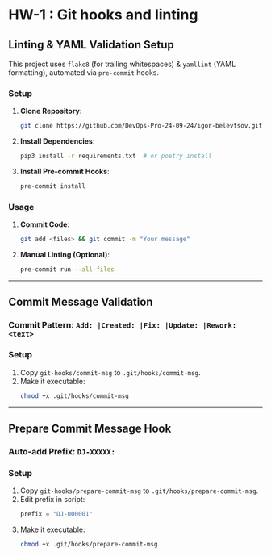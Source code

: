 # HW-1 : Git hooks and linting

## Linting & YAML Validation Setup

This project uses `flake8` (for trailing whitespaces) & `yamllint` (YAML formatting), automated via `pre-commit` hooks.

### Setup
1. **Clone Repository**:
   ```bash
   git clone https://github.com/DevOps-Pro-24-09-24/igor-belevtsov.git && cd igor-belevtsov
   ```
2. **Install Dependencies**:
   ```bash
   pip3 install -r requirements.txt  # or poetry install
   ```
3. **Install Pre-commit Hooks**:
   ```bash
   pre-commit install
   ```

### Usage
1. **Commit Code**:
   ```bash
   git add <files> && git commit -m "Your message"
   ```
2. **Manual Linting (Optional)**:
   ```bash
   pre-commit run --all-files
   ```

---

## Commit Message Validation

### Commit Pattern: `Add: |Created: |Fix: |Update: |Rework: <text>`

### Setup
1. Copy `git-hooks/commit-msg` to `.git/hooks/commit-msg`.
2. Make it executable:
   ```bash
   chmod +x .git/hooks/commit-msg
   ```

---

## Prepare Commit Message Hook

### Auto-add Prefix: `DJ-XXXXX:`

### Setup
1. Copy `git-hooks/prepare-commit-msg` to `.git/hooks/prepare-commit-msg`.
2. Edit prefix in script:
   ```python
   prefix = "DJ-000001"
   ```
3. Make it executable:
   ```bash
   chmod +x .git/hooks/prepare-commit-msg
   ```
